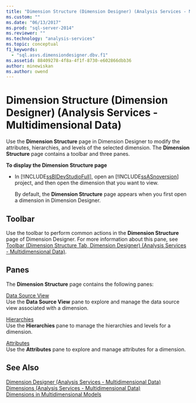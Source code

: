 ```yaml
---
title: "Dimension Structure (Dimension Designer) (Analysis Services - Multidimensional Data) | Microsoft Docs"
ms.custom: ""
ms.date: "06/13/2017"
ms.prod: "sql-server-2014"
ms.reviewer: ""
ms.technology: "analysis-services"
ms.topic: conceptual
f1_keywords: 
  - "sql.asvs.dimensiondesigner.dbv.f1"
ms.assetid: 88409278-4f8a-4f1f-8730-e602866dbb36
author: minewiskan
ms.author: owend
---
```

# Dimension Structure (Dimension Designer) (Analysis Services - Multidimensional Data)
  Use the **Dimension Structure** page in Dimension Designer to modify the attributes, hierarchies, and levels of the selected dimension. The **Dimension Structure** page contains a toolbar and three panes.  
  
 **To display the Dimension Structure page**  
  
-   In [!INCLUDE[ssBIDevStudioFull](../includes/ssbidevstudiofull-md.md)], open an [!INCLUDE[ssASnoversion](../includes/ssasnoversion-md.md)] project, and then open the dimension that you want to view.  
  
     By default, the **Dimension Structure** page appears when you first open a dimension in Dimension Designer.  
  
## Toolbar  
 Use the toolbar to perform common actions in the **Dimension Structure** page of Dimension Designer. For more information about this pane, see [Toolbar &#40;Dimension Structure Tab, Dimension Designer&#41; &#40;Analysis Services - Multidimensional Data&#41;](toolbar-dimension-structure-designer-analysis-services-multidimensional-data.md).  
  
## Panes  
 The **Dimension Structure** page contains the following panes:  
  
 [Data Source View](datasource-view-dimension-designer-analysis-services-multidimensional-data.md)  
 Use the **Data Source View** pane to explore and manage the data source view associated with a dimension.  
  
 [Hierarchies](hierarchies-dimension-designer-analysis-services-multidimensional-data.md)  
 Use the **Hierarchies** pane to manage the hierarchies and levels for a dimension.  
  
 [Attributes](attributes-dimension-designer-analysis-services-multidimensional-data.md)  
 Use the **Attributes** pane to explore and manage attributes for a dimension.  
  
## See Also  
 [Dimension Designer &#40;Analysis Services - Multidimensional Data&#41;](dimension-designer-analysis-services-multidimensional-data.md)   
 [Dimensions &#40;Analysis Services - Multidimensional Data&#41;](multidimensional-models-olap-logical-dimension-objects/dimensions-analysis-services-multidimensional-data.md)   
 [Dimensions in Multidimensional Models](multidimensional-models/dimensions-in-multidimensional-models.md)  
  
  

